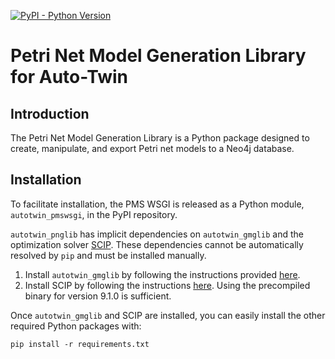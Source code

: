 [![PyPI - Python Version](https://img.shields.io/pypi/pyversions/autotwin_gmglib)](https://www.python.org/downloads/)

# Petri Net Model Generation Library for Auto-Twin

## Introduction

The Petri Net Model Generation Library is a Python package designed to create, manipulate, and export Petri net models to a Neo4j database.

## Installation

To facilitate installation, the PMS WSGI is released as a Python module, `autotwin_pmswsgi`, in the PyPI repository.

`autotwin_pnglib` has implicit dependencies on `autotwin_gmglib` and the optimization solver [SCIP](https://scipopt.org/). These dependencies cannot be automatically resolved by `pip` and must be installed manually.

1. Install `autotwin_gmglib` by following the instructions provided [here](https://github.com/AutotwinEU/proc-mining-serv/blob/main/README.md).
2. Install SCIP by following the instructions [here](https://www.scipopt.org/doc/html/INSTALL.php). Using the precompiled binary for version 9.1.0 is sufficient.

Once `autotwin_gmglib` and SCIP are installed, you can easily install the other required Python packages with:

`pip install -r requirements.txt `
